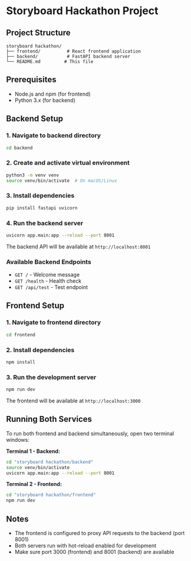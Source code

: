 # Storyboard Hackathon Project

## Project Structure
```
storyboard hackathon/
├── frontend/          # React frontend application
├── backend/           # FastAPI backend server
└── README.md         # This file
```

## Prerequisites
- Node.js and npm (for frontend)
- Python 3.x (for backend)

## Backend Setup

### 1. Navigate to backend directory
```bash
cd backend
```

### 2. Create and activate virtual environment
```bash
python3 -m venv venv
source venv/bin/activate  # On macOS/Linux
```

### 3. Install dependencies
```bash
pip install fastapi uvicorn
```

### 4. Run the backend server
```bash
uvicorn app.main:app --reload --port 8001
```

The backend API will be available at `http://localhost:8001`

### Available Backend Endpoints
- `GET /` - Welcome message
- `GET /health` - Health check
- `GET /api/test` - Test endpoint

## Frontend Setup

### 1. Navigate to frontend directory
```bash
cd frontend
```

### 2. Install dependencies
```bash
npm install
```

### 3. Run the development server
```bash
npm run dev
```

The frontend will be available at `http://localhost:3000`

## Running Both Services

To run both frontend and backend simultaneously, open two terminal windows:

**Terminal 1 - Backend:**
```bash
cd "storyboard hackathon/backend"
source venv/bin/activate
uvicorn app.main:app --reload --port 8001
```

**Terminal 2 - Frontend:**
```bash
cd "storyboard hackathon/frontend"
npm run dev
```

## Notes
- The frontend is configured to proxy API requests to the backend (port 8001)
- Both servers run with hot-reload enabled for development
- Make sure port 3000 (frontend) and 8001 (backend) are available